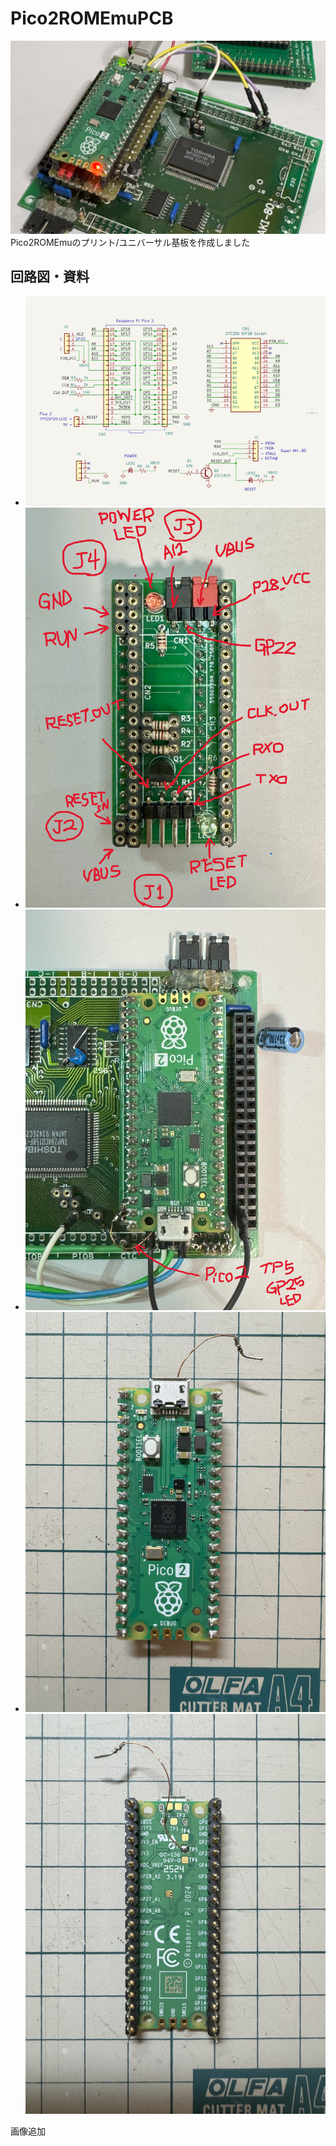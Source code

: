 # Pico2ROMEmuPCB
![Pico2ROMEmuPCB](./IMG/Pico2ROMEmuPCB_title.jpg)
Pico2ROMEmuのプリント/ユニバーサル基板を作成しました
## 回路図・資料
- ![ROMEmu_SCH](./IMG/Pico2ROMEmuPCB_SCH_img.jpg)
- ![ROMEmu_G01](./IMG/Pico2ROMEmuPCB_G01_img.jpg)
- ![ROMEmu_G02](./IMG/Pico2ROMEmuPCB_G02_img.jpg)
- ![Pico2_1](./IMG/Pico2_img_1.jpg) ![Pico2_2](./IMG/Pico2_img_2.jpg)

画像追加

